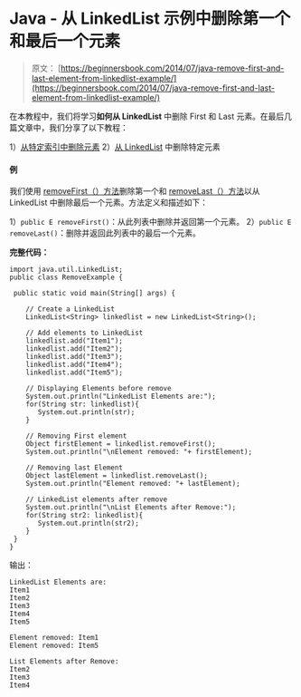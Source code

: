 # Java - 从 LinkedList 示例中删除第一个和最后一个元素

> 原文： [https://beginnersbook.com/2014/07/java-remove-first-and-last-element-from-linkedlist-example/](https://beginnersbook.com/2014/07/java-remove-first-and-last-element-from-linkedlist-example/)

在本教程中，我们将学习**如何从 LinkedList** 中删除 First 和 Last 元素。在最后几篇文章中，我们分享了以下教程：

1）[从特定索引中删除元素](https://beginnersbook.com/2014/07/java-remove-element-from-a-specific-index-in-linkedlist-example/ "Java – Remove element from a specific index in LinkedList example")
2）[从 LinkedList](https://beginnersbook.com/2014/07/java-remove-specific-elements-from-linkedlist-example/ "Java – Remove specific elements from LinkedList example") 中删除特定元素

#### 例

我们使用 [removeFirst（）方法](https://docs.oracle.com/javase/7/docs/api/java/util/LinkedList.html#removeFirst())删除第一个和 [removeLast（）方法](https://docs.oracle.com/javase/7/docs/api/java/util/LinkedList.html#removeLast())以从 LinkedList 中删除最后一个元素。方法定义和描述如下：

1）`public E removeFirst()`：从此列表中删除并返回第一个元素。
2）`public E removeLast()`：删除并返回此列表中的最后一个元素。

**完整代码：**

```
import java.util.LinkedList;
public class RemoveExample {

 public static void main(String[] args) {

    // Create a LinkedList
    LinkedList<String> linkedlist = new LinkedList<String>();

    // Add elements to LinkedList
    linkedlist.add("Item1");
    linkedlist.add("Item2");
    linkedlist.add("Item3");
    linkedlist.add("Item4");
    linkedlist.add("Item5");

    // Displaying Elements before remove
    System.out.println("LinkedList Elements are:");
    for(String str: linkedlist){
       System.out.println(str);
    }

    // Removing First element
    Object firstElement = linkedlist.removeFirst();
    System.out.println("\nElement removed: "+ firstElement);

    // Removing last Element
    Object lastElement = linkedlist.removeLast();
    System.out.println("Element removed: "+ lastElement);

    // LinkedList elements after remove
    System.out.println("\nList Elements after Remove:");
    for(String str2: linkedlist){
       System.out.println(str2);
    }
 }
}
```

输出：

```
LinkedList Elements are:
Item1
Item2
Item3
Item4
Item5

Element removed: Item1
Element removed: Item5

List Elements after Remove:
Item2
Item3
Item4
```